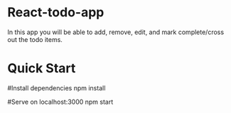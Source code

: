 # React-todo-app
In this app you will be able to add, remove, edit, and mark  complete/cross out the todo items. 

# Quick Start
#Install dependencies
npm install

#Serve on localhost:3000
npm start

